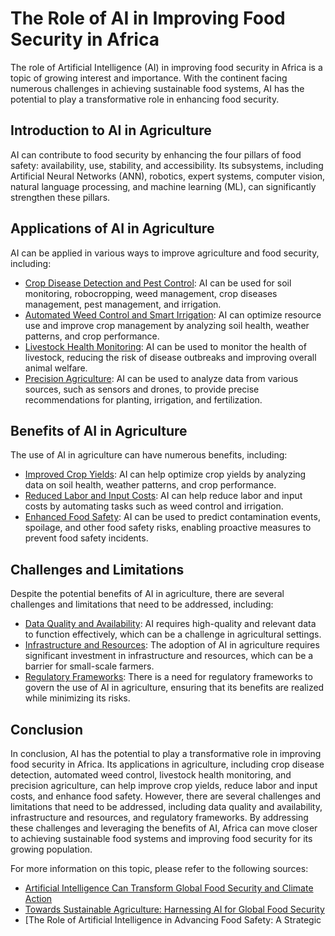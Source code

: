 # The Role of AI in Improving Food Security in Africa
The role of Artificial Intelligence (AI) in improving food security in Africa is a topic of growing interest and importance. With the continent facing numerous challenges in achieving sustainable food systems, AI has the potential to play a transformative role in enhancing food security.

## Introduction to AI in Agriculture
AI can contribute to food security by enhancing the four pillars of food safety: availability, use, stability, and accessibility. Its subsystems, including Artificial Neural Networks (ANN), robotics, expert systems, computer vision, natural language processing, and machine learning (ML), can significantly strengthen these pillars.

## Applications of AI in Agriculture
AI can be applied in various ways to improve agriculture and food security, including:
* [Crop Disease Detection and Pest Control](https://www.sciencedirect.com/science/article/pii/S2666154323000091#:~:text=Artificial%20intelligence%20applications%20in%20the%20agrifood%20sectors,-Author%20links%20open%20overlay%20panel): AI can be used for soil monitoring, robocropping, weed management, crop diseases management, pest management, and irrigation.
* [Automated Weed Control and Smart Irrigation](https://www.syngenta.com/agriculture/agricultural-technology/artificial-intelligence): AI can optimize resource use and improve crop management by analyzing soil health, weather patterns, and crop performance.
* [Livestock Health Monitoring](https://cloudsecurityalliance.org/blog/2025/02/10/ai-in-agriculture-smarter-crops-healthier-livestock-better-yields): AI can be used to monitor the health of livestock, reducing the risk of disease outbreaks and improving overall animal welfare.
* [Precision Agriculture](https://www.sciencedirect.com/science/article/pii/S2666154323000091): AI can be used to analyze data from various sources, such as sensors and drones, to provide precise recommendations for planting, irrigation, and fertilization.

## Benefits of AI in Agriculture
The use of AI in agriculture can have numerous benefits, including:
* [Improved Crop Yields](https://unu.edu/article/artificial-intelligence-can-transform-global-food-security-and-climate-action): AI can help optimize crop yields by analyzing data on soil health, weather patterns, and crop performance.
* [Reduced Labor and Input Costs](https://www.mckinsey.com/industries/agriculture/our-insights/from-bytes-to-bushels-how-gen-ai-can-shape-the-future-of-agriculture): AI can help reduce labor and input costs by automating tasks such as weed control and irrigation.
* [Enhanced Food Safety](https://www.sciencedirect.com/science/article/abs/pii/S0956713525001616): AI can be used to predict contamination events, spoilage, and other food safety risks, enabling proactive measures to prevent food safety incidents.

## Challenges and Limitations
Despite the potential benefits of AI in agriculture, there are several challenges and limitations that need to be addressed, including:
* [Data Quality and Availability](https://www.foodtimes.eu/research/artificial-intelligence-and-food-security-perspectives/): AI requires high-quality and relevant data to function effectively, which can be a challenge in agricultural settings.
* [Infrastructure and Resources](https://www.syngenta.com/agriculture/agricultural-technology/artificial-intelligence): The adoption of AI in agriculture requires significant investment in infrastructure and resources, which can be a barrier for small-scale farmers.
* [Regulatory Frameworks](https://www.sciencedirect.com/science/article/pii/S2666154323000091): There is a need for regulatory frameworks to govern the use of AI in agriculture, ensuring that its benefits are realized while minimizing its risks.

## Conclusion
In conclusion, AI has the potential to play a transformative role in improving food security in Africa. Its applications in agriculture, including crop disease detection, automated weed control, livestock health monitoring, and precision agriculture, can help improve crop yields, reduce labor and input costs, and enhance food safety. However, there are several challenges and limitations that need to be addressed, including data quality and availability, infrastructure and resources, and regulatory frameworks. By addressing these challenges and leveraging the benefits of AI, Africa can move closer to achieving sustainable food systems and improving food security for its growing population.

For more information on this topic, please refer to the following sources:
* [Artificial Intelligence Can Transform Global Food Security and Climate Action](https://unu.edu/article/artificial-intelligence-can-transform-global-food-security-and-climate-action)
* [Towards Sustainable Agriculture: Harnessing AI for Global Food Security](https://www.sciencedirect.com/science/article/pii/S2589721724000151)
* [The Role of Artificial Intelligence in Advancing Food Safety: A Strategic